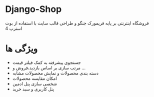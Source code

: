 # Django-Shop
فروشگاه اینترنتی بر پایه فریمورک جنگو و طراحی قالب سایت با استفاده از بوت استرپ 4

# ویژگی ها

- جستجوی پیشرفته به کمک فیلتر قیمت
- مرتب سازی بر اساس بازدید،فروش و ...
- دسته بندی محصولات و نمایش محصولات مشابه
- امکان مقایسه محصولات
- شخصی سازی پنل ادمین
- پنل کاربری و سبد خرید
